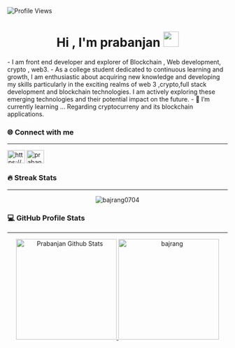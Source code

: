 ![Profile Views](https://komarev.com/ghpvc/?username=bajrang0704&color=blue)

 <h1 align="center">Hi , I'm prabanjan <img src="https://media.giphy.com/media/hvRJCLFzcasrR4ia7z/giphy.gif" width="35"></h1>
- I am front end developer and explorer of Blockchain , Web development, crypto , web3.
- As a college student dedicated to continuous learning and growth, I am enthusiastic about acquiring new knowledge and developing my skills particularly in the exciting realms of web 3 ,crypto,full stack 
  development and blockchain technologies. I am actively exploring these emerging technologies and their potential impact on the future.
- 🌱 I’m currently learning ...
   Regarding cryptocurreny and its blockchain applications.


<h3 align="left">🌐 Connect with me</h3>

----

<p align="left">
<a href="https://www.linkedin.com/in/prabanjan-banala-6b471a205/" target="blank"><img align="center" src="https://raw.githubusercontent.com/rahuldkjain/github-profile-readme-generator/master/src/images/icons/Social/linked-in-alt.svg" alt="https://www.linkedin.com/in/prabanjan-banala-6b471a205/" height="30" width="40" /></a>
<a href="https://leetcode.com/u/prabanjanreddy0704004/" target="blank"><img align="center" src="https://raw.githubusercontent.com/rahuldkjain/github-profile-readme-generator/master/src/images/icons/Social/leet-code.svg" alt="prabanjanreddy0704004" height="30" width="40" /></a>
</p>

 <h3> 🔥 Streak Stats</h3>

----	

<p align="center"><img src="https://github-readme-streak-stats.herokuapp.com/?user=bajrang0704&theme=neon-dark" alt="bajrang0704" /></p>



<h3>💻 GitHub Profile Stats</h3>

----
<p align="center">
  <a href="https://github.com/anuraghazra/github-readme-stats">
    <img alt="Prabanjan Github Stats" src="https://github-readme-stats.vercel.app/api?username=bajrang0704&show_icons=true&count_private=true&locale=en&theme=neon&layout=compact" height="230px"/>
  </a>
  <img src="https://github-readme-stats.vercel.app/api/top-langs?username=bajrang0704&langs_count=10&show_icons=true&locale=en&theme=neon" alt="bajrang" height="230px"/>
</p>
<br/>

<!--
**bajrang0704/bajrang0704** is a ✨ _special_ ✨ repository because its `README.md` (this file) appears on your GitHub profile.

Here are some ideas to get you started:

- 🔭 I’m currently working on ...
- 🌱 I’m currently learning ...
- 👯 I’m looking to collaborate on ...
- 🤔 I’m looking for help with ...
- 💬 Ask me about ...
- 📫 How to reach me: ...
- 😄 Pronouns: ...
- ⚡ Fun fact: ...
-->
